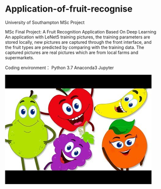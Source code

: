 # Application-of-fruit-recognise
University of Southampton MSc Project

MSc Final Project: A Fruit Recognition Application Based On Deep Learning
An application with LeNet5 training pictures, the training parameters are stored locally, new pictures are captured through the front interface, and the fruit types are predicted by comparing with the training data. The captured pictures are real pictures which are from local farms and supermarkets.

Coding environment：
Python 3.7
Anaconda3 Jupyter

![test](/init.jpg "title")
